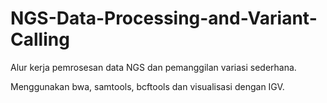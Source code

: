 # NGS-Data-Processing-and-Variant-Calling

Alur kerja pemrosesan data NGS dan pemanggilan variasi sederhana. 

Menggunakan bwa, samtools, bcftools dan visualisasi dengan IGV.
